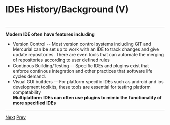 # IDEs History/Background (V)
# 
***
 **Modern IDE often have features including** 
* Version Control -- Most version control systems including GIT and Mercurial can be set up to work with an IDE to track changes and give update repositories. There are even tools that can automate the merging of repositories according to user defined rules
* Continous Building/Testing -- Specific IDEs and plugins exist that enforce continous integration and other practices that software life cycles demand.
* Visual GUI builders -- For platform specific IDEs such as android and ios development toolkits, these tools are essential for testing platform compatability   
 **Multiplatform IDEs can often use plugins to mimic the functionality of more specified IDEs**  
***

[Next](https://github.com/AustinCerny/CSCI582_Presentation2_IDEs/blob/master/slide08.md)
[Prev](https://github.com/AustinCerny/CSCI582_Presentation2_IDEs/blob/master/slide06.md)

